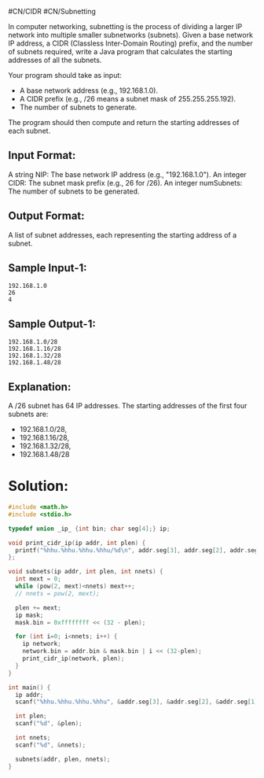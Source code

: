 #CN/CIDR #CN/Subnetting 

In computer networking, subnetting is the process of dividing a larger IP network
into multiple smaller subnetworks (subnets). Given a base network IP address, 
a CIDR (Classless Inter-Domain Routing) prefix, and the number of subnets required, 
write a Java program that calculates the starting addresses of all the subnets.

Your program should take as input:
- A base network address (e.g., 192.168.1.0).
- A CIDR prefix (e.g., /26 means a subnet mask of 255.255.255.192).
- The number of subnets to generate.

The program should then compute and return the starting addresses of each subnet.

Input Format:
-------------
A string NIP: The base network IP address (e.g., "192.168.1.0").
An integer CIDR: The subnet mask prefix (e.g., 26 for /26).
An integer numSubnets: The number of subnets to be generated.

Output Format:
--------------
A list of subnet addresses, each representing the starting address of a subnet.


Sample Input-1:
-------------
```
192.168.1.0
26
4
```

Sample Output-1:
--------------
```
192.168.1.0/28
192.168.1.16/28
192.168.1.32/28
192.168.1.48/28
```

Explanation:
------------
A /26 subnet has 64 IP addresses. The starting addresses of 
the first four subnets are:
- 192.168.1.0/28, 
- 192.168.1.16/28, 
- 192.168.1.32/28, 
- 192.168.1.48/28

# Solution:

```c
#include <math.h>
#include <stdio.h>

typedef union _ip_ {int bin; char seg[4];} ip;

void print_cidr_ip(ip addr, int plen) {
  printf("%hhu.%hhu.%hhu.%hhu/%d\n", addr.seg[3], addr.seg[2], addr.seg[1], addr.seg[0], plen);
};

void subnets(ip addr, int plen, int nnets) {
  int mext = 0;
  while (pow(2, mext)<nnets) mext++;
  // nnets = pow(2, mext);

  plen += mext;
  ip mask;
  mask.bin = 0xffffffff << (32 - plen);

  for (int i=0; i<nnets; i++) {
    ip network;
    network.bin = addr.bin & mask.bin | i << (32-plen);
    print_cidr_ip(network, plen);
  }
}

int main() {
  ip addr;
  scanf("%hhu.%hhu.%hhu.%hhu", &addr.seg[3], &addr.seg[2], &addr.seg[1], &addr.seg[0]);

  int plen;
  scanf("%d", &plen);

  int nnets;
  scanf("%d", &nnets);

  subnets(addr, plen, nnets);
}
```